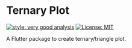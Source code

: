 # Ternary Plot

[![style: very good analysis][very_good_analysis_badge]][very_good_analysis_link]
[![License: MIT][license_badge]][license_link]

A Flutter package to create ternary/triangle plot.

[license_badge]: https://img.shields.io/badge/license-MIT-blue.svg
[license_link]: https://opensource.org/licenses/MIT
[very_good_analysis_badge]: https://img.shields.io/badge/style-very_good_analysis-B22C89.svg
[very_good_analysis_link]: https://pub.dev/packages/very_good_analysis
